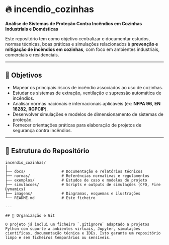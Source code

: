 # 🔥 incendio_cozinhas

**Análise de Sistemas de Proteção Contra Incêndios em Cozinhas Industriais e Domésticas**

Este repositório tem como objetivo centralizar e documentar estudos, normas técnicas, boas práticas e simulações relacionados à **prevenção e mitigação de incêndios em cozinhas**, com foco em ambientes industriais, comerciais e residenciais.

---

## 📌 Objetivos

- Mapear os principais riscos de incêndio associados ao uso de cozinhas.
- Estudar os sistemas de extração, ventilação e supressão automática de incêndios.
- Analisar normas nacionais e internacionais aplicáveis (ex: **NFPA 96**, **EN 16282**, **RGPCIP**).
- Desenvolver simulações e modelos de dimensionamento de sistemas de proteção.
- Fornecer orientações práticas para elaboração de projetos de segurança contra incêndios.

---

## 📂 Estrutura do Repositório

```text
incendio_cozinhas/
│
├── docs/                # Documentação e relatórios técnicos
├── normas/              # Referências normativas e regulamentos
├── exemplos/            # Estudos de caso e modelos de projeto
├── simulacoes/          # Scripts e outputs de simulações (CFD, Fire Dynamics)
├── imagens/             # Diagramas, esquemas e ilustrações
└── README.md            # Este ficheiro

---

## 📁 Organização e Git

O projeto já inclui um ficheiro `.gitignore` adaptado a projetos Python com suporte a ambientes virtuais, Jupyter, simulações científicas, documentação técnica e IDEs. Isto garante um repositório limpo e sem ficheiros temporários ou sensíveis.

